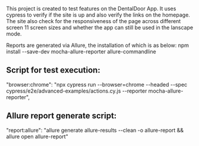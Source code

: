 This project is created to test features on the DentalDoor App. It uses cypress to verify if the site is up and also verify the links on the homepage. The site also check for the responsiveness of the page across different screen 11 screen sizes and whether the app can still be used in the lanscape mode. 

Reports are generated via Allure, the installation of which is as below:
npm install --save-dev mocha-allure-reporter allure-commandline

Script for test execution:
-------------------------------------------
"browser:chrome": "npx cypress run --browser=chrome --headed --spec cypress/e2e/advanced-examples/actions.cy.js --reporter mocha-allure-reporter",

Allure report generate script:
-------------------------------------------------------
"report:allure": "allure generate allure-results --clean -o allure-report && allure open  allure-report"
